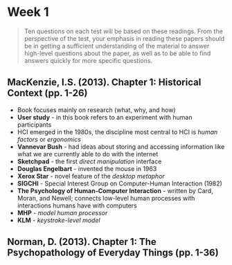 # Week 1

> Ten questions on each test will be based on these readings. From the perspective of the test, your emphasis in reading these papers should be in getting a sufficient understanding of the material to answer high-level questions about the paper, as well as to be able to find answers quickly for more specific questions.

## MacKenzie, I.S. (2013). Chapter 1: Historical Context (pp. 1-26)

- Book focuses mainly on research (what, why, and how)
- **User study** - in this book refers to an experiment with human participants
- HCI emerged in the 1980s, the discipline most central to HCI is _human factors_ or _ergonomics_
- **Vannevar Bush** - had ideas about storing and accessing information like what we are currently able to do with the internet
- **Sketchpad** - the first _direct manipulation_ interface
- **Douglas Engelbart** - invented the mouse in 1963
- **Xerox Star** - novel feature of the _desktop metaphor_
- **SIGCHI** - Special Interest Group on Computer-Human Interaction (1982)
- **The Psychology of Human-Computer Interaction** - written by Card, Moran, and Newell; connects low-level human processes with interactions humans have with computers
- **MHP** - _model human processor_
- **KLM** - _keystroke-level model_

## Norman, D. (2013). Chapter 1: The Psychopathology of Everyday Things (pp. 1-36)
